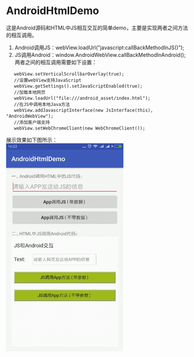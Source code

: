 # AndroidHtmlDemo
这是Android源码和HTML中JS相互交互的简单demo，主要是实现两者之间方法的相互调用。
1. Android调用JS：webView.loadUrl("javascript:callBackMethodInJS()");
2. JS调用Android：window.AndroidWebView.callBackMethodInAndroid();  
两者之间的相互调用需要如下设置：  
``` 
   webView.setVerticalScrollbarOverlay(true);
   //设置webView支持JavaScript
   webView.getSettings().setJavaScriptEnabled(true);
   //加载本地网页
   webView.loadUrl("file:///android_asset/index.html");
   //在JS中调用本地Java方法
   webView.addJavascriptInterface(new JsInterface(this), "AndroidWebView");
   //添加客户端支持
   webView.setWebChromeClient(new WebChromeClient());
```
展示效果如下图所示：  
![image](https://github.com/tianyalu/AndroidHtmlDemo/blob/master/screenshot/show.gif)